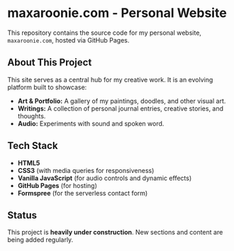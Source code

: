 # maxaroonie.com - Personal Website

This repository contains the source code for my personal website, `maxaroonie.com`, hosted via GitHub Pages.

## About This Project

This site serves as a central hub for my creative work. It is an evolving platform built to showcase:
* **Art & Portfolio:** A gallery of my paintings, doodles, and other visual art.
* **Writings:** A collection of personal journal entries, creative stories, and thoughts.
* **Audio:** Experiments with sound and spoken word.

## Tech Stack

* **HTML5**
* **CSS3** (with media queries for responsiveness)
* **Vanilla JavaScript** (for audio controls and dynamic effects)
* **GitHub Pages** (for hosting)
* **Formspree** (for the serverless contact form)

## Status

This project is **heavily under construction**. New sections and content are being added regularly.